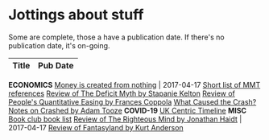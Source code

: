 # Jottings about stuff

Some are complete, those a have a publication date. If there's no publication date, it's on-going.

Title | Pub Date
---|---
**ECONOMICS**
[Money is created from nothing](money-is-created-from-nothing-V2.md) | 2017-04-17
[Short list of MMT references](mmt-references.md)
[Review of The Deficit Myth by Stapanie Kelton](the-deficit-myth-stephanie-kelton.md)
[Review of People's Quantitative Easing by Frances Coppola](peoples-qe-by-frances-coppola.md)
[What Caused the Crash?](what-caused-the-crash.md)
[Notes on Crashed by Adam Tooze](crashed.md)
**COVID-19**
[UK Centric Timeline](uk-timeline.md)
**MISC**
[Book club book list](book-club-record.md)
[Review of The Righteous Mind by Jonathan Haidt](the-righteous-mind-by-jonathan-haidt.md) | 2017-04-17
[Review of Fantasyland by Kurt Anderson](fantasyland-by-kurt-anderson.md)
